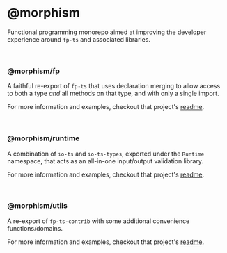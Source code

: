 # @morphism

Functional programming monorepo aimed at improving the developer 
experience around `fp-ts` and associated libraries.

<br/>


### @morphism/fp

A faithful re-export of `fp-ts` that uses declaration merging to 
allow access to both a type _and_ all methods on that type,
and with only a single import.

For more information and examples, checkout that project's [readme](https://github.com/morphism-org/morphism/tree/master/packages/fp).

<br/>

### @morphism/runtime

A combination of `io-ts` and `io-ts-types`, exported under 
the `Runtime` namespace, that acts as an all-in-one input/output
validation library.

For more information and examples, checkout that project's [readme](https://github.com/morphism-org/morphism/tree/master/packages/runtime).

<br/>

### @morphism/utils

A re-export of `fp-ts-contrib` with some additional convenience functions/domains.

For more information and examples, checkout that project's [readme](https://github.com/morphism-org/morphism/tree/master/packages/utils).
